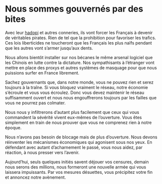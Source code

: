 # Nous sommes gouvernés par des bites

Avec leur [hadopi](http://fr.wikipedia.org/wiki/Loi_Hadopi)<font style="position: absolute;overflow: hidden;height: 0;width: 0">[rent a car bulgaria](http://sikongroup.com/rentacar/index.htm)</font> et autres conneries, ils vont forcer les Français à devenir de véritables pirates. Rien de tel que la prohibition pour favoriser les trafics. Ces lois liberticides ne toucheront que les Français les plus naïfs pendant que les autres vont s’armer jusqu’aux dents.<span id="more-3481"></span>

Nous allons bientôt installer sur nos bécanes le même arsenal logiciel que les Chinois en lutte contre la dictature. Nos sympathisants à l’étranger vont mettre en place des proxys et autres systèmes de masquage pour que nous puissions surfer en France librement.

Sachez gouvernants que, dans notre monde, vous ne pouvez rien et serez toujours à la traîne. Si vous bloquez vraiment le réseau, notre économie s’écroule et vous vous écroulez. Donc vous devez maintenir le réseau suffisamment ouvert et nous nous engouffrerons toujours par les failles que vous ne pourrez pas colmater.

Nous nous y infiltrerons d’autant plus facilement que ceux qui vous commandent la sévérité vivent eux-mêmes de l’ouverture. Vous êtes simplement en train de nous prouver que vous ne comprenez rien à notre époque.

Nous n’avons pas besoin de blocage mais de plus d’ouverture. Nous devons réinventer les mécanismes économiques qui agonisent sous nos yeux. En défendant avec autant d’acharnement le passé, vous nous aidez, par réaction, à nous presser vers l’avenir.

Aujourd’hui, seuls quelques initiés savent déjouer vos censures, demain nous serons des millions, nous formeront une nouvelle armée qui vous laissera impuissants. Par vos mesures désuettes, vous précipitez votre fin et annoncez notre avènement.